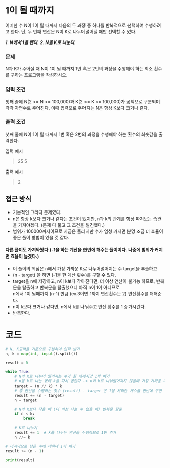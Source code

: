 # 1이 될 때까지
어떠한 수 N이 1이 될 때까지 다음의 두 과정 중 하나를 반복적으로 선택하여 수행하려고 한다. 단, 두 번째 연산은
N이 K로 나누어떨어질 때만 선택할 수 있다.

***1. N에서 1을 뺀다.***
***2. N을 K로 나눈다.***

### 문제
N과 K가 주어질 때 N이 1이 될 때까지 1번 혹은 2번의 과정을 수행해야 하는 최소 횟수를 구하는 프로그램을 작성하시오.

 

### 입력 조건
첫째 줄에 N(2 <= N <= 100,000)과 K(2 <= K <= 100,000)가 공백으로 구분되며 각각 자연수로 주어진다.
이때 입력으로 주어지는 N은 항상 K보다 크거나 같다.

 
### 출력 조건
첫째 줄에 N이 1이 될 때까지 1번 혹은 2번의 과정을 수행해야 하는 횟수의 최솟값을 출력한다.

입력 예시
> 25 5

출력 예시
> 2

## 접근 방식
  - 기본적인 그리디 문제였다.
  - n은 항상 k보다 크거나 같다는 조건이 있지만, n과 k의 관계를 항상 따져보는 습관을 가져야겠다. (문제 다 풀고 그 조건을 발견했다.)
  - 범위가 100000까지이므로 지금은 풀리지만 수가 엄청 커지면 분명 조금 더 효율이 좋은 풀이 방법이 있을 것 같다.

#### 다른 풀이도 가져와봤다.(-1을 하는 계산을 한번에 해주는 풀이이다. 나중에 범위가 커지면 효율이 높겠다.)
- 이 풀이의 핵심은 n에서 가장 가까운 K로 나누어떨어지는 수 target을 추출하고
- (n - target) 을 하면 (-1을 한 계산 횟수)를 구할 수 있다.
- target을 n에 저장하고, n이 k보다 작아진다면, 더 이상 연산이 불가능 하므로, 반복문을 탈출하고 반복문을 탈출했으니 아직 n이 1이 아니므로 
  <br> n에서 1이 될때까지 (n-1) 만큼 (ex.3이면 1까지 연산횟수는 2) 연산횟수를 더해준다.
- n이 k보다 크거나 같다면, n에서 k를 나눠주고 연산 횟수를 1 증가시킨다.
- 반복한다.
# 코드 
```python
# N, K공백을 기준으로 구분하여 입력 받기
n, k = map(int, input().split())

result = 0

while True:
    # N이 K로 나누어 떨어지는 수가 될 때까지만 1씩 빼기
    # n을 k로 나눈 몫에 k를 다시 곱한다 -> n이 k로 나눠떨어지지 않을때 가장 가까운 나눠 떨어지는 수를 구할 수 있다.
    target = (n // k) * k
    # 총 연산을 수행하는 횟수 (result) - target 은 1을 처리한 개수를 한번에 구한 것이다.
    result += (n - target)
    n = target

    # N이 K보다 작을 때 (더 이상 나눌 수 없을 때) 반복문 탈출
    if n < k:
        break

    # K로 나누기
    result += 1  # k를 나누는 연산을 수행하므로 1번 추가
    n //= k

# 마지막으로 남은 수에 대하여 1씩 빼기
result += (n - 1)

print(result)
```
